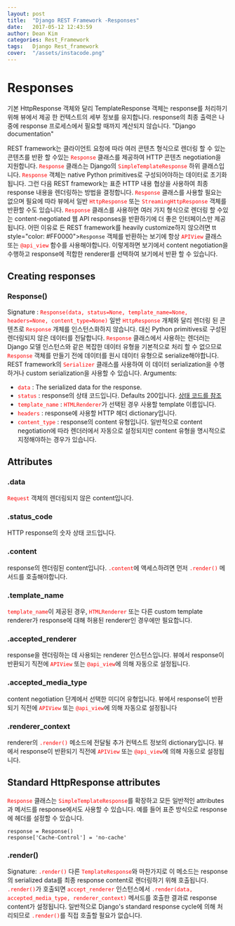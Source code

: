 ```yaml
---
layout: post
title:  "Django REST Framework -Responses"
date:   2017-05-12 12:43:59
author: Dean Kim
categories: Rest_Framework
tags:	Django Rest_framework
cover:  "/assets/instacode.png"
---
```


# Responses

기본 HttpResponse 객체와 달리 TemplateResponse 객체는 response를 처리하기 위해 뷰에서 제공 한 컨텍스트의 세부 정보를 유지합니다. response의 최종 출력은 나중에 response 프로세스에서 필요할 때까지 계산되지 않습니다.
"Django documentation"

REST framework는 클라이언트 요청에 따라 여러 콘텐츠 형식으로 렌더링 할 수 있는 콘텐츠를 반환 할 수있는 <tt style="color: #FF0000">`Response`</tt> 클래스를 제공하여 HTTP 콘텐츠 negotiation을 지원합니다.
<tt style="color: #FF0000">`Response`</tt> 클래스는 Django의 <tt style="color: #FF0000">`SimpleTemplateResponse`</tt> 하위 클래스입니다. <tt style="color: #FF0000">`Response`</tt> 객체는 native Python primitives로 구성되어야하는 데이터로 초기화됩니다. 그런 다음 REST framework는 표준 HTTP 내용 협상을 사용하여 최종 response 내용을 렌더링하는 방법을 결정합니다.
<tt style="color: #FF0000">`Response`</tt> 클래스를 사용할 필요는 없으며 필요에 따라 뷰에서 일반 <tt style="color: #FF0000">`HttpResponse`</tt> 또는 <tt style="color: #FF0000">`StreamingHttpResponse`</tt> 객체를 반환할 수도 있습니다. <tt style="color: #FF0000">`Response`</tt> 클래스를 사용하면 여러 가지 형식으로 렌더링 할 수있는 content-negotiated 웹 API responses을 반환하기에 더 좋은 인터페이스만 제공됩니다.
어떤 이유로 든 REST framework를 heavily customize하지 않으려면 tt style="color: #FF0000">`Response`</tt> 객체를 반환하는 보기에 항상 <tt style="color: #FF0000">`APIView`</tt> 클래스 또는 <tt style="color: #FF0000">`@api_view`</tt> 함수를 사용해야합니다. 이렇게하면 보기에서 content negotiation을 수행하고 response에 적합한 renderer를 선택하여 보기에서 반환 할 수 있습니다.


## Creating responses

### Response()

Signature : <tt style="color: #FF0000">`Response(data, status=None, template_name=None, headers=None, content_type=None)`</tt>
일반 <tt style="color: #FF0000">`HttpResponse`</tt> 개체와 달리 렌더링 된 콘텐츠로 <tt style="color: #FF0000">`Response`</tt> 개체를 인스턴스화하지 않습니다. 대신 Python primitives로 구성된 렌더링되지 않은 데이터를 전달합니다.
<tt style="color: #FF0000">`Response`</tt> 클래스에서 사용하는 렌더러는 Django 모델 인스턴스와 같은 복잡한 데이터 유형을 기본적으로 처리 할 수 ​​없으므로 <tt style="color: #FF0000">`Response`</tt> 객체를 만들기 전에 데이터를 원시 데이터 유형으로 serialize해야합니다.
REST framework의 <tt style="color: #FF0000">`Serializer`</tt> 클래스를 사용하여 이 데이터 serialization을 수행하거나 custom serialization을 사용할 수 있습니다.
Arguments:
* <tt style="color: #FF0000">`data`</tt> : The serialized data for the response.
* <tt style="color: #FF0000">`status`</tt> : response의 상태 코드입니다. Defaults 200입니다. [상태 코드를 참조](http://www.django-rest-framework.org/api-guide/status-codes/)
* <tt style="color: #FF0000">`template_name`</tt> : <tt style="color: #FF0000">`HTMLRenderer`</tt>가 선택된 경우 사용할 template 이름입니다.
* <tt style="color: #FF0000">`headers`</tt> : response에 사용할 HTTP 헤더 dictionary입니다.
* <tt style="color: #FF0000">`content_type`</tt> : response의 content 유형입니다. 일반적으로 content negotiation에 따라 렌더러에서 자동으로 설정되지만 content 유형을 명시적으로 지정해야하는 경우가 있습니다.


## Attributes

### .data

<tt style="color: #FF0000">`Request`</tt> 객체의 렌더링되지 않은 content입니다.

### .status_code

HTTP response의 숫자 상태 코드입니다.

### .content

response의 렌더링된 content입니다. <tt style="color: #FF0000">`.content`</tt>에 액세스하려면 먼저 <tt style="color: #FF0000">`.render()`</tt> 메서드를 호출해야합니다.

### .template_name

<tt style="color: #FF0000">`template_name`</tt>이 제공된 경우, <tt style="color: #FF0000">`HTMLRenderer`</tt> 또는 다른 custom template renderer가 response에 대해 허용된 renderer인 경우에만 필요합니다.

### .accepted_renderer

response을 렌더링하는 데 사용되는 renderer 인스턴스입니다.
뷰에서 response이 반환되기 직전에 <tt style="color: #FF0000">`APIView`</tt> 또는 <tt style="color: #FF0000">`@api_view`</tt>에 의해 자동으로 설정됩니다.

### .accepted_media_type

content negotiation 단계에서 선택한 미디어 유형입니다.
뷰에서 response이 반환되기 직전에 <tt style="color: #FF0000">`APIView`</tt> 또는 <tt style="color: #FF0000">`@api_view`</tt>에 의해 자동으로 설정됩니다

### .renderer_context

renderer의 <tt style="color: #FF0000">`.render()`</tt> 메소드에 전달될 추가 컨텍스트 정보의 dictionary입니다.
뷰에서 response이 반환되기 직전에 <tt style="color: #FF0000">`APIView`</tt> 또는 <tt style="color: #FF0000">`@api_view`</tt>에 의해 자동으로 설정됩니다.


## Standard HttpResponse attributes

<tt style="color: #FF0000">`Response`</tt> 클래스는 <tt style="color: #FF0000">`SimpleTemplateResponse`</tt>를 확장하고 모든 일반적인 attributes과 메서드를 response에서도 사용할 수 있습니다. 예를 들어 표준 방식으로 response에 헤더를 설정할 수 있습니다.
~~~~
response = Response()
response['Cache-Control'] = 'no-cache'
~~~~

### .render()

Signature: <tt style="color: #FF0000">`.render()`</tt>
다른 <tt style="color: #FF0000">`TemplateResponse`</tt>와 마찬가지로 이 메소드는 response의 serialized data를 최종 response content로 렌더링하기 위해 호출됩니다. <tt style="color: #FF0000">`.render()`</tt>가 호출되면 <tt style="color: #FF0000">`accept_renderer`</tt> 인스턴스에서 <tt style="color: #FF0000">`.render(data, accepted_media_type, renderer_context)`</tt> 메서드를 호출한 결과로 response content가 설정됩니다.
일반적으로 Django's standard response cycle에 의해 처리되므로 <tt style="color: #FF0000">`.render()`</tt>를 직접 호출할 필요가 없습니다.
